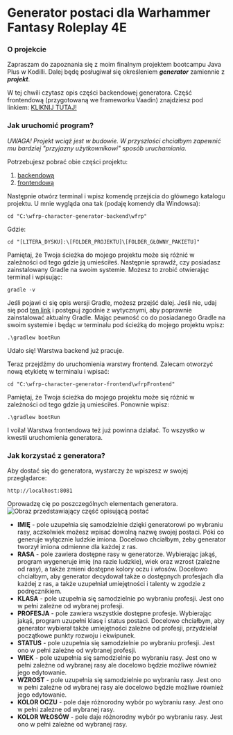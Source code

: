 # Generator postaci dla Warhammer Fantasy Roleplay 4E

### O projekcie
Zapraszam do zapoznania się z moim finalnym projektem bootcampu Java Plus w Kodilli.
Dalej będę posługiwał się określeniem ***generator*** zamiennie z ***projekt***.

W tej chwili czytasz opis części backendowej generatora.
Część frontendową (przygotowaną we frameworku Vaadin) znajdziesz pod linkiem:
[KLIKNIJ TUTAJ!](https://github.com/enmebaraggesi/wfrp-character-generator-frontend)


### Jak uruchomić program?
_UWAGA! Projekt wciąż jest w budowie. W przyszłości chciałbym zapewnić mu bardziej "przyjazny użytkownikowi" sposób uruchamiania._

Potrzebujesz pobrać obie części projektu:
1. [backendową](https://github.com/enmebaraggesi/wfrp-character-generator-backend)
2. [frontendową](https://github.com/enmebaraggesi/wfrp-character-generator-frontend)

Następnie otwórz terminal i wpisz komendę przejścia do głównego katalogu projektu.
U mnie wygląda ona tak (podaję komendy dla Windowsa):
```
cd "C:\wfrp-character-generator-backend\wfrp"
```
Gdzie:
```
cd "[LITERA_DYSKU]:\[FOLDER_PROJEKTU]\[FOLDER_GŁÓWNY_PAKIETU]"
```
Pamiętaj, że Twoja ścieżka do mojego projektu może się różnić w zależności od tego gdzie ją umieściłeś.
Następnie sprawdź, czy posiadasz zainstalowany Gradle na swoim systemie. Możesz to zrobić otwierając terminal i wpisując:
```
gradle -v
```
Jeśli pojawi ci się opis wersji Gradle, możesz przejść dalej. Jeśli nie, udaj się pod [ten link](https://gradle.org/install/#helpful-information) i postępuj zgodnie z wytycznymi, aby poprawnie zainstalować aktualny Gradle.
Mając pewność co do posiadanego Gradle na swoim systemie i będąc w terminalu pod ścieżką do mojego projektu wpisz:
```
.\gradlew bootRun
```
Udało się! Warstwa backend już pracuje.

Teraz przejdźmy do uruchomienia warstwy frontend. Zalecam otworzyć nową etykietę w terminalu i wpisać:
```
cd "C:\wfrp-character-generator-frontend\wfrpFrontend"
```
Pamiętaj, że Twoja ścieżka do mojego projektu może się różnić w zależności od tego gdzie ją umieściłeś.
Ponownie wpisz:
```
.\gradlew bootRun
```
I voila! Warstwa frontendowa też już powinna działać. To wszystko w kwestii uruchomienia generatora.


### Jak korzystać z generatora?
Aby dostać się do generatora, wystarczy że wpiszesz w swojej przeglądarce:
```
http://localhost:8081
```

Oprowadzę cię po poszczególnych elementach generatora.
![Obraz przedstawiający część opisującą postać](https://snipboard.io/Z47QvW.jpg)

- **IMIĘ** - pole uzupełnia się samodzielnie dzięki generatorowi po wybraniu rasy, aczkolwiek możesz wpisać dowolną nazwę swojej postaci. Póki co generuje wyłącznie ludzkie imiona. Docelowo chciałbym, żeby generator tworzył imiona odmienne dla każdej z ras.
- **RASA** - pole zawiera dostępne rasy w generatorze. Wybierając jakąś, program wygeneruje imię (na razie ludzkie), wiek oraz wzrost (zależne od rasy), a także zmieni dostępne kolory oczu i włosów. Docelowo chciałbym, aby generator decydował także o dostępnych profesjach dla każdej z ras, a także uzupełniał umiejętności i talenty w zgodzie z podręcznikiem.
- **KLASA** - pole uzupełnia się samodzielnie po wybraniu profesji. Jest ono w pełni zależne od wybranej profesji.
- **PROFESJA** - pole zawiera wszystkie dostępne profesje. Wybierając jakąś, program uzupełni klasę i status postaci. Docelowo chciałbym, aby generator wybierał także umiejętności zależne od profesji, przydzielał początkowe punkty rozwoju i ekwipunek.
- **STATUS** - pole uzupełnia się samodzielnie po wybraniu profesji. Jest ono w pełni zależne od wybranej profesji.
- **WIEK** - pole uzupełnia się samodzielnie po wybraniu rasy. Jest ono w pełni zależne od wybranej rasy ale docelowo będzie możliwe również jego edytowanie.
- **WZROST** - pole uzupełnia się samodzielnie po wybraniu rasy. Jest ono w pełni zależne od wybranej rasy ale docelowo będzie możliwe również jego edytowanie.
- **KOLOR OCZU** - pole daje różnorodny wybór po wybraniu rasy. Jest ono w pełni zależne od wybranej rasy.
- **KOLOR WŁOSÓW** - pole daje różnorodny wybór po wybraniu rasy. Jest ono w pełni zależne od wybranej rasy.


